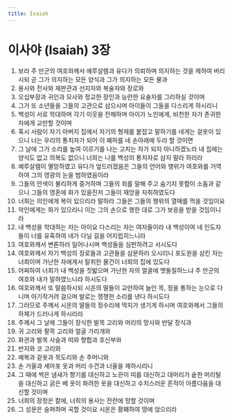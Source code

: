 ```yaml
---
title: Isaiah
---
```


# 이사야 (Isaiah) 3장
1. 보라 주 만군의 여호와께서 예루살렘과 유다가 의뢰하며 의지하는 것을 제하여 버리시되 곧 그가 의지하는 모든 양식과 그가 의지하는 모든 물과
1. 용사와 전사와 재판관과 선지자와 복술자와 장로와
1. 오십부장과 귀인과 모사와 정교한 장인과 능란한 요술자를 그리하실 것이며
1. 그가 또 소년들을 그들의 고관으로 삼으시며 아이들이 그들을 다스리게 하시리니
1. 백성이 서로 학대하며 각기 이웃을 잔해하며 아이가 노인에게, 비천한 자가 존귀한 자에게 교만할 것이며
1. 혹시 사람이 자기 아버지 집에서 자기의 형제를 붙잡고 말하기를 네게는 겉옷이 있으니 너는 우리의 통치자가 되어 이 폐허를 네 손아래에 두라 할 것이면
1. 그 날에 그가 소리를 높여 이르기를 나는 고치는 자가 되지 아니하겠노라 내 집에는 양식도 없고 의복도 없으니 너희는 나를 백성의 통치자로 삼지 말라 하리라
1. 예루살렘이 멸망하였고 유다가 엎드러졌음은 그들의 언어와 행위가 여호와를 거역하여 그의 영광의 눈을 범하였음이라
1. 그들의 안색이 불리하게 증거하며 그들의 죄를 말해 주고 숨기지 못함이 소돔과 같으니 그들의 영혼에 화가 있을진저 그들이 재앙을 자취하였도다
1. 너희는 의인에게 복이 있으리라 말하라 그들은 그들의 행위의 열매를 먹을 것임이요
1. 악인에게는 화가 있으리니 이는 그의 손으로 행한 대로 그가 보응을 받을 것임이니라
1. 내 백성을 학대하는 자는 아이요 다스리는 자는 여자들이라 내 백성이여 네 인도자들이 너를 유혹하여 네가 다닐 길을 어지럽히느니라
1. 여호와께서 변론하러 일어나시며 백성들을 심판하려고 서시도다
1. 여호와께서 자기 백성의 장로들과 고관들을 심문하러 오시리니 포도원을 삼킨 자는 너희이며 가난한 자에게서 탈취한 물건이 너희의 집에 있도다
1. 어찌하여 너희가 내 백성을 짓밟으며 가난한 자의 얼굴에 맷돌질하느냐 주 만군의 여호와 내가 말하였느니라 하시도다
1. 여호와께서 또 말씀하시되 시온의 딸들이 교만하여 늘인 목, 정을 통하는 눈으로 다니며 아기작거려 걸으며 발로는 쟁쟁한 소리를 낸다 하시도다
1. 그러므로 주께서 시온의 딸들의 정수리에 딱지가 생기게 하시며 여호와께서 그들의 하체가 드러나게 하시리라
1. 주께서 그 날에 그들이 장식한 발목 고리와 머리의 망사와 반달 장식과
1. 귀 고리와 팔목 고리와 얼굴 가리개와
1. 화관과 발목 사슬과 띠와 향합과 호신부와
1. 반지와 코 고리와
1. 예복과 겉옷과 목도리와 손 주머니와
1. 손 거울과 세마포 옷과 머리 수건과 너울을 제하시리니
1. 그 때에 썩은 냄새가 향기를 대신하고 노끈이 띠를 대신하고 대머리가 숱한 머리털을 대신하고 굵은 베 옷이 화려한 옷을 대신하고 수치스러운 흔적이 아름다움을 대신할 것이며
1. 너희의 장정은 칼에, 너희의 용사는 전란에 망할 것이며
1. 그 성문은 슬퍼하며 곡할 것이요 시온은 황폐하여 땅에 앉으리라